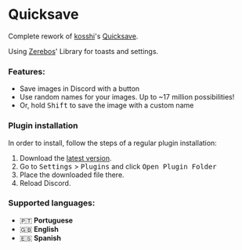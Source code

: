 # Quicksave
Complete rework of [kosshi](https://github.com/kosshishub)'s [Quicksave](https://github.com/kosshishub/Quicksave-BD-plugin).

Using [Zerebos](https://github.com/rauenzi)' Library for toasts and settings.

### Features:
 - Save images in Discord with a button
 - Use random names for your images. Up to ~17 million possibilities!
 - Or, hold <kbd>Shift</kbd> to save the image with a custom name
 
### Plugin installation

In order to install, follow the steps of a regular plugin installation:

1. Download the [latest version](https://github.com/nirewen/Quicksave/raw/master/Quicksave.plugin.js).
2. Go to <kbd>Settings</kbd> > <kbd>Plugins</kbd> and click <kbd>Open Plugin Folder</kbd>
3. Place the downloaded file there.
4. Reload Discord.

### Supported languages:
 - :portugal: **Portuguese**
 - :gb: **English**
 - :es: **Spanish**